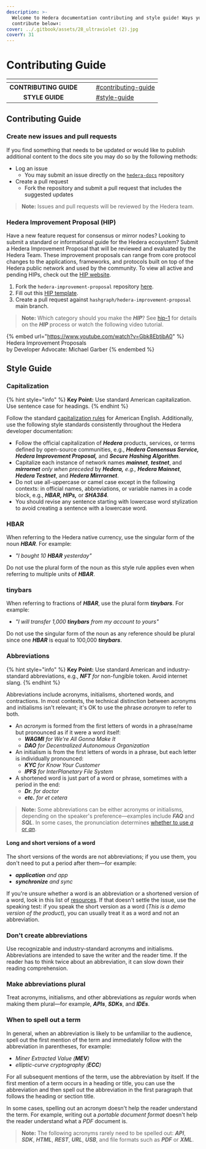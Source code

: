 ```yaml
---
description: >-
  Welcome to Hedera documentation contributing and style guide! Ways you can
  contribute below⬇:
cover: ../.gitbook/assets/28_ultraviolet (2).jpg
coverY: 31
---
```


# Contributing Guide

<table data-card-size="large" data-view="cards"><thead><tr><th align="center"></th><th data-hidden></th><th data-hidden></th><th data-hidden data-card-target data-type="content-ref"></th></tr></thead><tbody><tr><td align="center"><strong>CONTRIBUTING GUIDE</strong></td><td></td><td></td><td><a href="contributing-guide.md#contributing-guide">#contributing-guide</a></td></tr><tr><td align="center"><strong>STYLE GUIDE</strong></td><td></td><td></td><td><a href="contributing-guide.md#style-guide">#style-guide</a></td></tr></tbody></table>

## Contributing Guide

### Create new issues and pull requests

If you find something that needs to be updated or would like to publish additional content to the docs site you may do so by the following methods:

* Log an issue
  * You may submit an issue directly on the [`hedera-docs`](https://github.com/hashgraph/hedera-docs) repository
* Create a pull request
  * Fork the repository and submit a pull request that includes the suggested updates

> **Note:** Issues and pull requests will be reviewed by the Hedera team.

### Hedera Improvement Proposal (HIP)

Have a new feature request for consensus or mirror nodes? Looking to submit a standard or informational guide for the Hedera ecosystem? Submit a Hedera Improvement Proposal that will be reviewed and evaluated by the Hedera Team. These improvement proposals can range from core protocol changes to the applications, frameworks, and protocols built on top of the Hedera public network and used by the community. To view all active and pending HIPs, check out the [HIP website](https://hips.hedera.com/).

1. Fork the `hedera-improvement-proposal` repository [here](https://github.com/hashgraph/hedera-improvement-proposal).
2. Fill out this [HIP template](https://github.com/hashgraph/hedera-improvement-proposal/blob/main/hip-0000-template.md).
3. Create a pull request against `hashgraph/hedera-improvement-proposal` main branch.

> **Note:** Which category should you make the _**HIP**_? See [hip-1](https://github.com/hashgraph/hedera-improvement-proposal/blob/main/HIP/hip-1.md) for details on the _**HIP**_ process or watch the following video tutorial.

{% embed url="https://www.youtube.com/watch?v=Gbk8EbtibA0" %}
Hedera Improvement Proposals\
by Developer Advocate: Michael Garber
{% endembed %}

## Style Guide

### Capitalization

{% hint style="info" %}
**Key Point:** Use standard American capitalization. Use sentence case for headings.
{% endhint %}

Follow the standard [capitalization rules](https://owl.purdue.edu/owl/general\_writing/mechanics/help\_with\_capitals.html) for American English. Additionally, use the following style standards consistently throughout the Hedera developer documentation:

* Follow the official capitalization of _**Hedera**_ products, services, or terms defined by open-source communities, e.g., _**Hedera Consensus Service, Hedera Improvement Proposal,**_ and _**Secure Hashing Algorithm**._
* Capitalize each instance of network names _**mainnet**_, _**testnet**_, and _**mirrornet** only when preceded_ by _**Hedera,** e.g., **Hedera Mainnet**_, _**Hedera Testnet**_, and _**Hedera Mirrrornet**_.
* Do not use all-uppercase or camel case except in the following contexts: in official names, abbreviations, or variable names in a code block, e.g., _**HBAR, HIPs,**_ or _**SHA384**._
* You should revise any sentence starting with lowercase word stylization to avoid creating a sentence with a lowercase word.

### HBAR

When referring to the Hedera native currency, use the singular form of the noun _**HBAR**_. For example:

* _"I bought 10 **HBAR** yesterday"_

Do not use the plural form of the noun as this style rule applies even when referring to multiple units of _**HBAR**_.

### tinybars

When referring to fractions of _**HBAR**_, use the plural form _**tinybars**_. For example:

* _"I will transfer 1,000 **tinybars** from my account to yours"_

Do not use the singular form of the noun as any reference should be plural since one _**HBAR**_ is equal to 100,000 _**tinybars**_.

### Abbreviations

{% hint style="info" %}
**Key Point:** Use standard American and industry-standard abbreviations, e.g., _**NFT** for_ non-fungible token. Avoid internet slang.
{% endhint %}

Abbreviations include acronyms, initialisms, shortened words, and contractions. In most contexts, the technical distinction between acronyms and initialisms isn't relevant; it's OK to use the phrase _acronym_ to refer to both.

* An _acronym_ is formed from the first letters of words in a phrase/name but pronounced as if it were a word itself:
  * _**WAGMI** for We're All Gonna Make It_
  * _**DAO** for Decentralized Autonomous Organization_
* An initialism is from the first letters of words in a phrase, but each letter is individually pronounced:
  * _**KYC** for Know Your Customer_
  * _**IPFS** for InterPlanetary File System_
* A shortened word is just part of a word or phrase, sometimes with a period in the end:
  * _**Dr.** for_ _doctor_
  * _**etc.** for et cetera_

> **Note:** Some abbreviations can be either acronyms or initialisms, depending on the speaker's preference—examples include _**FAQ**_ and _**SQL**_. In some cases, the pronunciation determines [whether to use _a_ or _an_](https://developers.google.com/style/articles).

#### Long and short versions of a word <a href="#long-and-short-versions" id="long-and-short-versions"></a>

The short versions of the words are not abbreviations; if you use them, you don't need to put a period after them—for example:

* _**application** and app_
* _**synchronize** and sync_

If you're unsure whether a word is an abbreviation or a shortened version of a word, look in this list of [resources](https://developers.google.com/style#editorial-resources). If that doesn't settle the issue, use the speaking test: if you speak the short version as a word (_This is a demo version of the product_), you can usually treat it as a word and not an abbreviation.

### Don't create abbreviations <a href="#creating-abbreviations" id="creating-abbreviations"></a>

Use recognizable and industry-standard acronyms and initialisms. Abbreviations are intended to save the writer and the reader time. If the reader has to think twice about an abbreviation, it can slow down their reading comprehension.

### Make abbreviations plural <a href="#making-abbreviations-plural" id="making-abbreviations-plural"></a>

Treat acronyms, initialisms, and other abbreviations as _regular_ words when making them plural—for example, _**APIs**_, _**SDKs**_, and _**IDEs**_.

### When to spell out a term <a href="#spelling-out" id="spelling-out"></a>

In general, when an abbreviation is likely to be unfamiliar to the audience, spell out the first mention of the term and immediately follow with the abbreviation in parentheses, for example:

* _Miner Extracted Value (**MEV**)_
* _elliptic-curve cryptography (**ECC**)_

For all subsequent mentions of the term, use the abbreviation by itself. If the first mention of a term occurs in a heading or title, you can use the abbreviation and then spell out the abbreviation in the first paragraph that follows the heading or section title.

In some cases, spelling out an acronym doesn't help the reader understand the term. For example, writing out a _portable document format_ doesn't help the reader understand what a _PDF_ document is.

> **Note:** The following acronyms rarely need to be spelled out: _**API**_, _**SDK**_, _**HTML**_, _**REST**_, _**URL**_, _**USB**_, and file formats such as _**PDF**_ or _**XML**_.
